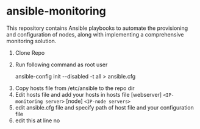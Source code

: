 # ansible-monitoring

This repository contains Ansible playbooks to automate the provisioning and configuration of nodes, along with implementing a comprehensive monitoring solution.

1. Clone Repo

2) Run following command as root user

   ansible-config init --disabled -t all > ansible.cfg

3. Copy hosts file from /etc/ansible to the repo dir
4. Edit hosts file and add your hosts in hosts file
   [webserver]
   `<IP-monitoring server>`
   [node]
   `<IP-node servers>`
5. edit ansible.cfg file and specify path of host file and your configuration file
6. edit this at line no
